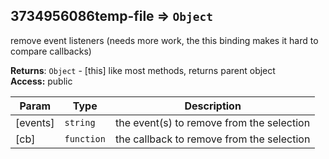 <a name="module_3734956086temp-file"></a>
## 3734956086temp-file ⇒ <code>Object</code>
remove event listeners (needs more work, the this binding makes it hard to compare callbacks)

**Returns**: <code>Object</code> - [this] like most methods, returns parent object  
**Access:** public  

| Param | Type | Description |
| --- | --- | --- |
| [events] | <code>string</code> | the event(s) to remove from the selection |
| [cb] | <code>function</code> | the callback to remove from the selection |


